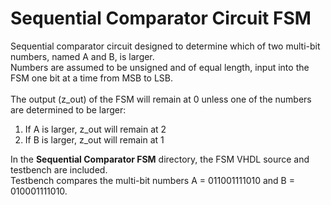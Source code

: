 # Sequential Comparator Circuit FSM

Sequential comparator circuit designed to determine which of two multi-bit numbers, named A and B, is larger.<br>
Numbers are assumed to be unsigned and of equal length, input into the FSM one bit at a time from MSB to LSB.<br>
<br>
The output (z_out) of the FSM will remain at 0 unless one of the numbers are determined to be larger:
1. If A is larger, z_out will remain at 2
2. If B is larger, z_out will remain at 1

In the **Sequential Comparator FSM** directory, the FSM VHDL source and testbench are included.<br>
Testbench compares the multi-bit numbers A = 011001111010 and B = 010001111010.
